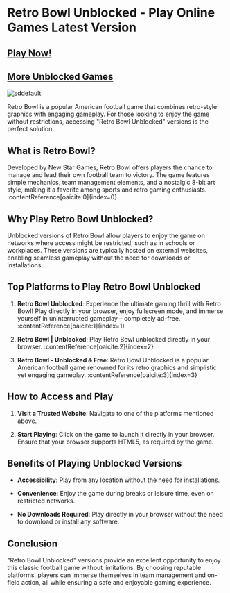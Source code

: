 # Retro Bowl Unblocked - Play Online Games Latest Version

## [Play Now!](https://tinyurl.com/2s46pemj)

## [More Unblocked Games](https://github.com/Unblocked-Games-Online/.github)

![sddefault](https://github.com/user-attachments/assets/c9563e95-ada6-4e3e-af1e-230eeef5c15b)

Retro Bowl is a popular American football game that combines retro-style graphics with engaging gameplay. For those looking to enjoy the game without restrictions, accessing "Retro Bowl Unblocked" versions is the perfect solution.

## What is Retro Bowl?

Developed by New Star Games, Retro Bowl offers players the chance to manage and lead their own football team to victory. The game features simple mechanics, team management elements, and a nostalgic 8-bit art style, making it a favorite among sports and retro gaming enthusiasts. :contentReference[oaicite:0]{index=0}

## Why Play Retro Bowl Unblocked?

Unblocked versions of Retro Bowl allow players to enjoy the game on networks where access might be restricted, such as in schools or workplaces. These versions are typically hosted on external websites, enabling seamless gameplay without the need for downloads or installations.

## Top Platforms to Play Retro Bowl Unblocked

1. **Retro Bowl Unblocked**: Experience the ultimate gaming thrill with Retro Bowl! Play directly in your browser, enjoy fullscreen mode, and immerse yourself in uninterrupted gameplay – completely ad-free. :contentReference[oaicite:1]{index=1}

2. **Retro Bowl | Unblocked**: Play Retro Bowl unblocked directly in your browser. :contentReference[oaicite:2]{index=2}

3. **Retro Bowl - Unblocked & Free**: Retro Bowl Unblocked is a popular American football game renowned for its retro graphics and simplistic yet engaging gameplay. :contentReference[oaicite:3]{index=3}

## How to Access and Play

1. **Visit a Trusted Website**: Navigate to one of the platforms mentioned above.

2. **Start Playing**: Click on the game to launch it directly in your browser. Ensure that your browser supports HTML5, as required by the game.

## Benefits of Playing Unblocked Versions

- **Accessibility**: Play from any location without the need for installations.

- **Convenience**: Enjoy the game during breaks or leisure time, even on restricted networks.

- **No Downloads Required**: Play directly in your browser without the need to download or install any software.

## Conclusion

"Retro Bowl Unblocked" versions provide an excellent opportunity to enjoy this classic football game without limitations. By choosing reputable platforms, players can immerse themselves in team management and on-field action, all while ensuring a safe and enjoyable gaming experience.
